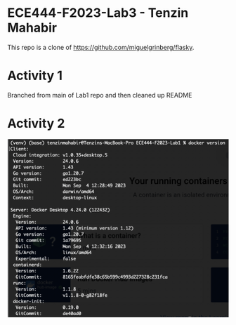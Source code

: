 # ECE444-F2023-Lab3 - Tenzin Mahabir
This repo is a clone of https://github.com/miguelgrinberg/flasky.

# Activity 1

Branched from main of Lab1 repo and then cleaned up README

# Activity 2

![Activity 2 Docker Installation](Assets/activity2_docker_installation.png)